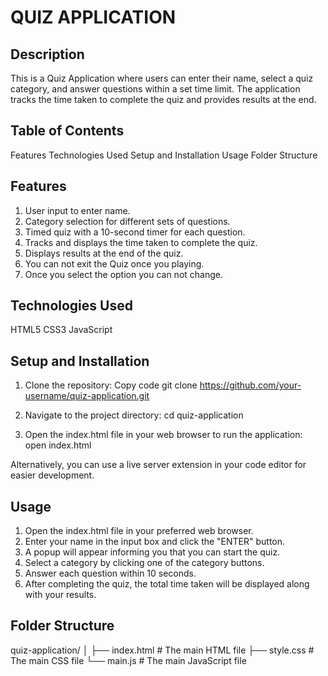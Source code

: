 # QUIZ APPLICATION

## Description
This is a Quiz Application where users can enter their name, select a quiz category, and answer questions within a set time limit. The application tracks the time taken to complete the quiz and provides results at the end.


 ## Table of Contents
Features
Technologies Used
Setup and Installation
Usage
Folder Structure

## Features
1. User input to enter name.
2. Category selection for different sets of questions.
3. Timed quiz with a 10-second timer for each question.
4. Tracks and displays the time taken to complete the quiz.
5. Displays results at the end of the quiz.
6. You can not exit the Quiz once you playing.
7. Once you select the option you can not change.

## Technologies Used
HTML5
CSS3
JavaScript

## Setup and Installation
1. Clone the repository:
Copy code
git clone https://github.com/your-username/quiz-application.git

2. Navigate to the project directory:
cd quiz-application

3. Open the index.html file in your web browser to run the application:
open index.html
 
 Alternatively, you can use a live server extension in your code editor for easier development.

## Usage
1. Open the index.html file in your preferred web browser.
2. Enter your name in the input box and click the "ENTER" button.
3. A popup will appear informing you that you can start the quiz.
4. Select a category by clicking one of the category buttons.
5. Answer each question within 10 seconds.
6. After completing the quiz, the total time taken will be displayed along with your results.

## Folder Structure
quiz-application/
│
├── index.html        # The main HTML file
├── style.css         # The main CSS file
└── main.js           # The main JavaScript file



